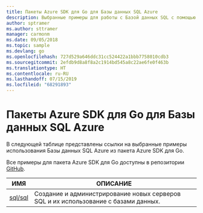 ```yaml
---
title: Пакеты Azure SDK для Go для Базы данных SQL Azure
description: Выбранные примеры для работы с Базой данных SQL с помощью пакета Azure SDK для Go.
author: sptramer
ms.author: sttramer
manager: carmonm
ms.date: 09/05/2018
ms.topic: sample
ms.devlang: go
ms.openlocfilehash: 727d529a646ddc31cc524422a1bbb7758010cdb3
ms.sourcegitcommit: 2efdb9d8a8f8a2c1914bd545a8c22ae6fe0f463b
ms.translationtype: HT
ms.contentlocale: ru-RU
ms.lasthandoff: 07/15/2019
ms.locfileid: "68291893"
---
```

# <a name="azure-sdk-for-go-samples-for-azure-sql-database"></a>Пакеты Azure SDK для Go для Базы данных SQL Azure

В следующей таблице представлены ссылки на выбранные примеры использования Базы данных SQL Azure из пакета Azure SDK для Go.

Все примеры для пакета Azure SDK для Go доступны в репозитории [GitHub](https://github.com/Azure-Samples/azure-sdk-for-go-samples).

| ИМЯ | ОПИСАНИЕ |
|------|-------------|
| [sql/sql](https://github.com/Azure-Samples/azure-sdk-for-go-samples/blob/master/sql/sql.go) | Создание и администрирование новых серверов SQL и их использование с базами данных. |
